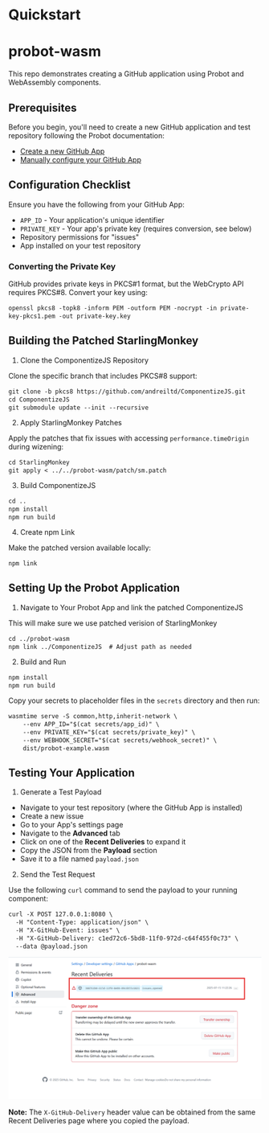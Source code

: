 # Quickstart

# probot-wasm

This repo demonstrates creating a GitHub application using Probot and WebAssembly components.

## Prerequisites

Before you begin, you'll need to create a new GitHub application and test repository following the Probot documentation:

- [Create a new GitHub App][new-app]
- [Manually configure your GitHub App][conf-app]

## Configuration Checklist

Ensure you have the following from your GitHub App:

- `APP_ID` - Your application's unique identifier
- `PRIVATE_KEY` - Your app's private key (requires conversion, see below)
- Repository permissions for "issues"
- App installed on your test repository

### Converting the Private Key

GitHub provides private keys in PKCS#1 format, but the WebCrypto API requires PKCS#8. Convert your key using:

```console
openssl pkcs8 -topk8 -inform PEM -outform PEM -nocrypt -in private-key-pkcs1.pem -out private-key.key
```

## Building the Patched StarlingMonkey

1. Clone the ComponentizeJS Repository

Clone the specific branch that includes PKCS#8 support:

```console
git clone -b pkcs8 https://github.com/andreiltd/ComponentizeJS.git
cd ComponentizeJS
git submodule update --init --recursive
```

2. Apply StarlingMonkey Patches

Apply the patches that fix issues with accessing `performance.timeOrigin` during wizening:

```console
cd StarlingMonkey
git apply < ../../probot-wasm/patch/sm.patch
```

3. Build ComponentizeJS

```console
cd ..
npm install
npm run build
```

4. Create npm Link

Make the patched version available locally:

```console
npm link
```

## Setting Up the Probot Application

1. Navigate to Your Probot App and link the patched ComponentizeJS

This will make sure we use patched verision of StarlingMonkey

```console
cd ../probot-wasm
npm link ../ComponentizeJS  # Adjust path as needed
```

2. Build and Run

```console
npm install
npm run build
```

Copy your secrets to placeholder files in the `secrets` directory and then run:

``` console
wasmtime serve -S common,http,inherit-network \
    --env APP_ID="$(cat secrets/app_id)" \
    --env PRIVATE_KEY="$(cat secrets/private_key)" \
    --env WEBHOOK_SECRET="$(cat secrets/webhook_secret)" \
    dist/probot-example.wasm
```

## Testing Your Application

1. Generate a Test Payload

- Navigate to your test repository (where the GitHub App is installed)
- Create a new issue
- Go to your App's settings page
- Navigate to the **Advanced** tab
- Click on one of the **Recent Deliveries** to expand it
- Copy the JSON from the **Payload** section
- Save it to a file named `payload.json`

2. Send the Test Request

Use the following `curl` command to send the payload to your running component:

```
curl -X POST 127.0.0.1:8080 \
  -H "Content-Type: application/json" \
  -H "X-GitHub-Event: issues" \
  -H "X-GitHub-Delivery: c1ed72c6-5bd8-11f0-972d-c64f455f0c73" \
  --data @payload.json
```

![](assets/payload.png)

**Note:** The `X-GitHub-Delivery` header value can be obtained from the same Recent Deliveries page where you copied the payload.

[new-app]: https://probot.github.io/docs/development/#configuring-a-github-app
[conf-app]: https://probot.github.io/docs/development/#manually-configuring-a-github-app
